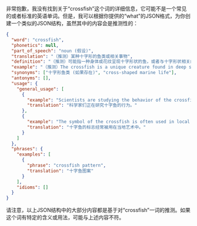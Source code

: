 非常抱歉，我没有找到关于“crossfish”这个词的详细信息，它可能不是一个常见的或者标准的英语单词。但是，我可以根据你提供的“what”的JSON格式，为你创建一个类似的JSON结构，虽然其中的内容会是推测性的：

```json
{
  "word": "crossfish",
  "phonetics": null,
  "part_of_speech": "noun (假设)",
  "translation": "（推测）某种十字形的鱼类或相关事物",
  "definition": "（推测）可能指一种身体或花纹呈现十字形状的鱼，或者与十字形状相关的海洋生物或事物。",
  "example": "（推测）The crossfish is a unique creature found in deep sea. 这种十字鱼是深海中发现的一种独特的生物。",
  "synonyms": ["十字形鱼类 (如果存在)", "cross-shaped marine life"],
  "antonyms": [],
  "usage": {
    "general_usage": [
      {
        "example": "Scientists are studying the behavior of the crossfish.",
        "translation": "科学家们正在研究十字鱼的行为。"
      },
      {
        "example": "The symbol of the crossfish is often used in local art.",
        "translation": "十字鱼的标志经常被用在当地艺术中。"
      }
    ]
  },
  "phrases": {
    "examples": [
      {
        "phrase": "crossfish pattern",
        "translation": "十字鱼图案"
      }
    ],
    "idioms": []
  }
}
```

请注意，以上JSON结构中的大部分内容都是基于对“crossfish”一词的推测。如果这个词有特定的含义或用法，可能与上述内容不符。
 
